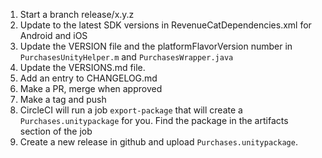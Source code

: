 1. Start a branch release/x.y.z
1. Update to the latest SDK versions in RevenueCatDependencies.xml for Android and iOS
1. Update the VERSION file and the platformFlavorVersion number in `PurchasesUnityHelper.m` and `PurchasesWrapper.java`
1. Update the VERSIONS.md file.
1. Add an entry to CHANGELOG.md
1. Make a PR, merge when approved
1. Make a tag and push
1. CircleCI will run a job `export-package` that will create a `Purchases.unitypackage` for you. Find the package in the artifacts section of the job
1. Create a new release in github and upload `Purchases.unitypackage`.
